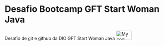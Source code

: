 # Desafio Bootcamp GFT Start Woman Java
Desafio de git e github da DIO GFT Start Woman Java
<img src="https://hermes.digitalinnovation.one/tracks/84b3149d-757f-4d2b-8f4a-a1d6d3729595.png"  height="30" width="50"  alt="My cool logo" />
